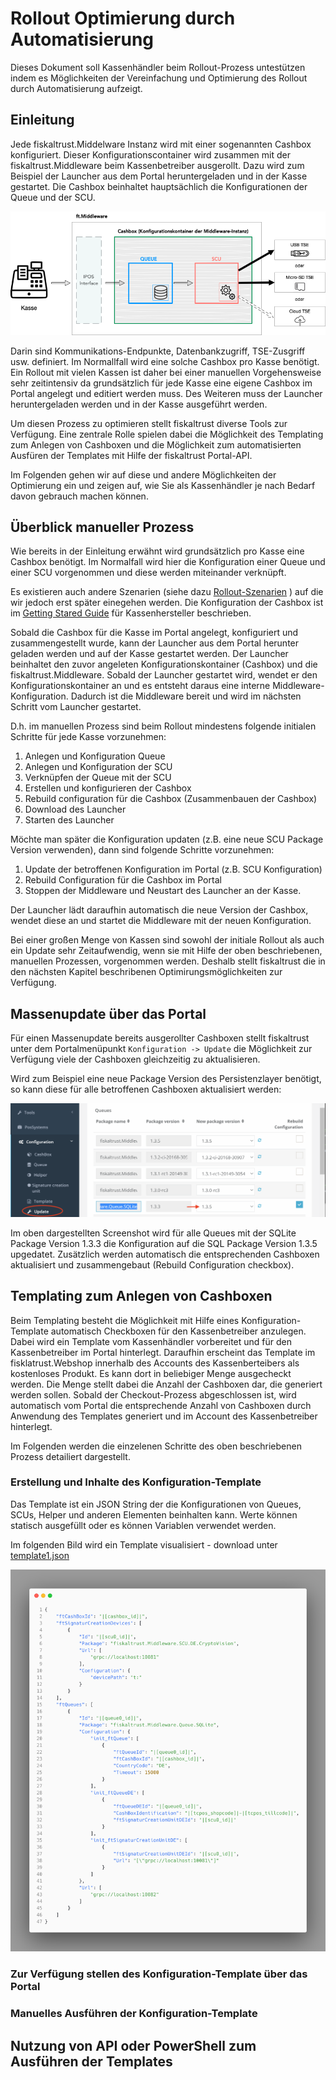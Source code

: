 # Rollout Optimierung durch Automatisierung

Dieses Dokument soll Kassenhändler beim Rollout-Prozess untestützen indem es Möglichkeiten der Vereinfachung und Optimierung des Rollout durch Automatisierung aufzeigt. 

## Einleitung

Jede fiskaltrust.Middelware Instanz wird mit einer sogenannten Cashbox konfiguriert. Dieser Konfigurationscontainer wird zusammen mit der fiskaltrust.Middleware beim Kassenbetreiber ausgerollt. Dazu wird zum Beispiel der Launcher aus dem Portal heruntergeladen und in der Kasse gestartet. Die Cashbox beinhaltet hauptsächlich die Konfigurationen der Queue und der SCU. 



![Massenupdate](media/cashbox.png)



Darin sind Kommunikations-Endpunkte, Datenbankzugriff, TSE-Zusgriff usw. definiert. Im Normallfall wird eine solche Cashbox pro Kasse benötigt. Ein Rollout mit vielen Kassen ist daher bei einer manuellen Vorgehensweise sehr zeitintensiv da grundsätzlich für jede Kasse eine eigene Cashbox im Portal angelegt und editiert werden muss. Des Weiteren muss der Launcher heruntergeladen werden und in der Kasse ausgeführt werden. 

Um diesen Prozess zu optimieren stellt fiskaltrust diverse Tools zur Verfügung. Eine zentrale Rolle spielen dabei die Möglichkeit des Templating zum Anlegen von Cashboxen und die Möglichkeit zum automatisierten Ausfüren der Templates mit Hilfe der fiskaltrust Portal-API. 

Im Folgenden gehen wir auf diese und andere Möglichkeiten der Optimierung ein und zeigen auf, wie Sie als Kassenhändler je nach Bedarf davon gebrauch machen können.




## Überblick manueller Prozess

Wie bereits in der Einleitung erwähnt wird grundsätzlich pro Kasse eine Cashbox benötigt. Im Normalfall wird hier die Konfiguration einer Queue und einer SCU vorgenommen und diese werden 
miteinander verknüpft. 

Es existieren auch andere Szenarien (siehe dazu [Rollout-Szenarien](/rollout-scenarios.md) ) auf die wir jedoch erst später einegehen werden. Die Konfiguration der Cashbox ist im [Getting Stared Guide](../for-poscreators/getting-started-en.md) für Kassenhersteller beschrieben.

Sobald die Cashbox für die Kasse im Portal angelegt, konfiguriert und zusammengestellt wurde, kann der Launcher aus dem Portal herunter geladen werden und auf der Kasse gestartet werden. Der Launcher beinhaltet den zuvor angeleten Konfigurationskontainer (Cashbox) und die fiskaltrust.Middleware. Sobald der Launcher gestartet wird, wendet er den Konfigurationskontainer an und es entsteht daraus eine interne Middleware-Konfiguration. Dadurch ist die Middleware bereit und wird im nächsten Schritt vom Launcher gestartet. 



D.h. im manuellen Prozess sind beim Rollout mindestens folgende initialen Schritte für jede Kasse vorzunehmen:

1. Anlegen und Konfiguration Queue
2. Anlegen und Konfiguration der SCU
3. Verknüpfen der Queue mit der SCU
4. Erstellen und konfigurieren der Cashbox
5. Rebuild configuration für die Cashbox (Zusammenbauen der Cashbox)
6. Download des Launcher
7. Starten des Launcher

Möchte man später die Konfiguration updaten (z.B. eine neue SCU Package Version verwenden), dann sind folgende Schritte vorzunehmen:

1. Update der betroffenen Konfiguration im Portal  (z.B. SCU Konfiguration)
2. Rebuild Configuration für die Cashbox im Portal
3. Stoppen der Middleware und Neustart des Launcher an der Kasse. 

Der Launcher lädt daraufhin automatisch die neue Version der Cashbox, wendet diese an und startet die Middleware mit der neuen Konfiguration.

Bei einer großen Menge von Kassen sind sowohl der initiale Rollout als auch ein Update sehr Zeitaufwendig, wenn sie mit Hilfe der oben beschriebenen, manuellen Prozessen, vorgenommen werden. Deshalb stellt fiskaltrust die in den nächsten Kapitel beschribenen Optimirungsmöglichkeiten zur Verfügung.



## Massenupdate über das Portal

Für einen Massenupdate bereits ausgerollter Cashboxen stellt fiskaltrust unter dem Portalmenüpunkt ```Konfiguration -> Update``` die Möglichkeit zur Verfügung viele der Cashboxen gleichzeitig zu aktualisieren. 

Wird zum Beispiel eine neue Package Version des Persistenzlayer benötigt, so kann diese für alle betroffenen Cashboxen aktualisiert werden:



![Massenupdate](media/mass-update.png)



Im oben dargestellten Screenshot wird für alle Queues mit der SQLite Package Version 1.3.3 die Konfiguration auf die SQL Package Version 1.3.5 upgedatet. Zusätzlich werden automatisch die entsprechenden Cashboxen aktualisiert und zusammengebaut (Rebuild Configuration checkbox).




## Templating zum Anlegen von Cashboxen

Beim Templating besteht die Möglichkeit mit Hilfe eines Konfiguration-Template automatisch Checkboxen für den Kassenbetreiber anzulegen. Dabei wird ein Template vom Kassenhändler vorbereitet und für den Kassenbetreiber im Portal hinterlegt. Daraufhin erscheint das Template im fisklatrust.Webshop innerhalb des Accounts des Kassenberteibers als kostenloses Produkt. Es kann dort in beliebiger Menge ausgecheckt werden. Die Menge stellt dabei die Anzahl der Cashboxen dar, die generiert werden sollen. Sobald der Checkout-Prozess abgeschlossen ist, wird automatisch vom Portal die entsprechende Anzahl von Cashboxen durch Anwendung des Templates generiert und im Account des Kassenbetreiber hinterlegt. 

Im Folgenden werden die einzelenen Schritte des oben beschriebenen Prozess detailiert dargestellt.

### Erstellung und Inhalte des Konfiguration-Template

Das Template ist ein JSON String der die Konfigurationen von Queues, SCUs, Helper und anderen Elementen beinhalten kann. Werte können statisch ausgefüllt oder es können Variablen verwendet werden. 

Im folgenden Bild wird ein Template visualisiert - download unter [template1.json](media/template1.json)

![Template Beispiel](media/template1.png)

### Zur Verfügung stellen des Konfiguration-Template über das Portal

### Manuelles Ausführen der Konfiguration-Template


## Nutzung von API oder PowerShell zum Ausführen der Templates
